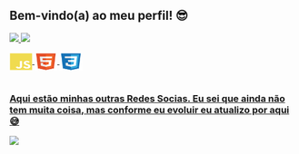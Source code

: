 ## Bem-vindo(a) ao meu perfil! 😎

 <div>
   <a href="https://github.com/NickoyM">
   <img height="180em" src="https://github-readme-stats.vercel.app/api?username=NickoyM&show_icons=true&theme=tokyonight&include_all_commits=true&count_private=true"/>
   <img height="180em" src="https://github-readme-stats.vercel.app/api/top-langs/?username=NickoyM&layout=compact&langs_count=6&theme=tokyonight"/>
</div>
    
<div style="display: inline_block"><br>
  <img align="center" alt="Js" height="30" width="40" src="https://raw.githubusercontent.com/devicons/devicon/master/icons/javascript/javascript-plain.svg">
  <img align="center" alt="HTML" height="30" width="40" src="https://raw.githubusercontent.com/devicons/devicon/master/icons/html5/html5-original.svg">
  <img align="center" alt="CSS" height="30" width="40" src="https://raw.githubusercontent.com/devicons/devicon/master/icons/css3/css3-original.svg">
</div>
 
<br>
 
### Aqui estão minhas outras Redes Socias. Eu sei que ainda não tem muita coisa, mas conforme eu evoluir eu atualizo por aqui 😅
 
<div> 

  <a href=https://www.linkedin.com/in/nickolas-muniz-a7a82028b><img src="https://img.shields.io/badge/-LinkedIn-%230077B5?style=for-the-badge&logo=linkedin&logoColor=white" target="_blank"></a>
</div>

